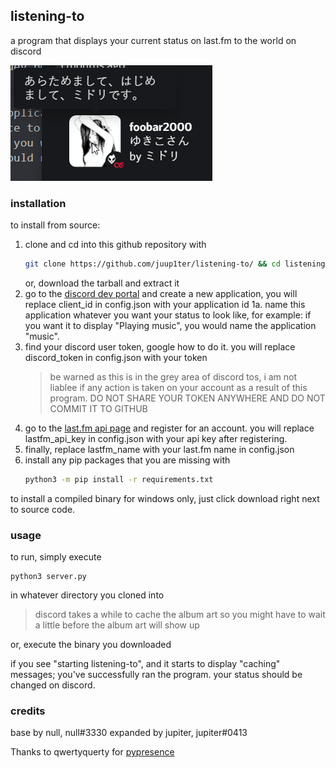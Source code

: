 ## listening-to
a program that displays your current status on last.fm to the world on discord

![](screenshot.png)
### installation
to install from source:
1. clone and cd into this github repository with
    ```bash
    git clone https://github.com/juup1ter/listening-to/ && cd listening-to
    ```
    or, download the tarball and extract it
1. go to the [discord dev portal](https://discord.com/developers/) and create a new application, you will replace client_id in config.json with your application id
1a. name this application whatever you want your status to look like, for example: if you want it to display "Playing music", you would name the application "music".
3. find your discord user token, google how to do it. you will replace discord_token in config.json with your token
    > be warned as this is in the grey area of discord tos, i am not liablee if any action is taken on your account as a result of this program. 
    > DO NOT SHARE YOUR TOKEN ANYWHERE AND DO NOT COMMIT IT TO GITHUB    
3. go to the [last.fm api page](https://www.last.fm/api) and register for an account. you will replace lastfm_api_key in config.json with your api key after registering.
4. finally, replace lastfm_name with your last.fm name in config.json
5. install any pip packages that you are missing with
    ```bash
    python3 -m pip install -r requirements.txt
    ```
to install a compiled binary for windows only, just click download right next to source code.

### usage
to run, simply execute
```
python3 server.py
```
in whatever directory you cloned into
> discord takes a while to cache the album art so you might have to wait a little before the album art will show up

or, execute the binary you downloaded

if you see "starting listening-to", and it starts to display "caching" messages; you've successfully ran the program. your status should be changed on discord.
### credits
base by null, null#3330
expanded by jupiter, jupiter#0413

Thanks to qwertyquerty for [pypresence](https://github.com/qwertyquerty/pypresence)
